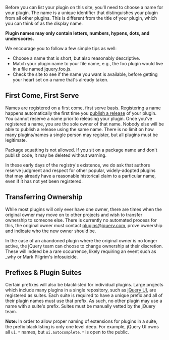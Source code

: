 <script>{
	"title": "Naming Your Plugin"
}</script>

Before you can list your plugin on this site, you'll need to choose a name for
your plugin. The name is a unique identifier that distinguishes your plugin
from all other plugins. This is different from the title of your plugin, which
you can think of as the display name.

**Plugin names may only contain letters, numbers, hypens, dots, and underscores.**

We encourage you to follow a few simple tips as well:


* Choose a name that is short, but also reasonably descriptive.
* Match your plugin name to your file name, e.g., the foo plugin would live in a file named jquery.foo.js.
* Check the site to see if the name you want is available, before getting your heart set on a name that's already taken.

## First Come, First Serve

Names are registered on a first come, first serve basis. Registering a name
happens automatically the first time you [publish a release](/docs/publish/) of
your plugin. You cannot reserve a name prior to releasing your plugin. Once
you've registered a name, you are the sole owner of that name. Nobody else will
be able to publish a release using the same name. There is no limit on how many
plugins/names a single person may register, but all plugins must be legitimate.

Package squatting is not allowed. If you sit on a package name and don't
publish code, it may be deleted without warning.

In these early days of the registry's existence, we do ask that authors reserve
judgment and respect for other popular, widely-adopted plugins that may already
have a reasonable historical claim to a particular name, even if it has not yet
been registered.

## Transferring Ownership

While most plugins will only ever have one owner, there are times when the
original owner may move on to other projects and wish to transfer ownership to
someone else. There is currently no automated process for this, the original
owner must contact [plugins@jquery.com](mailto:plugins@jquery.com), prove
ownership and indicate who the new owner should be.

In the case of an abandoned plugin where the original owner is no longer
active, the jQuery team can choose to change ownership at their discretion.
These will indeed be a rare occurrence, likely requiring an event such as _why
or Mark Pilgrim's infosuicide.

## Prefixes & Plugin Suites

Certain prefixes will also be blacklisted for individual plugins. Large
projects which include many plugins in a single repository, such as [jQuery
UI](http://jqueryui.com), are registered as suites. Each suite is required to
have a unique prefix and all of their plugin names must use that prefix. As
such, no other plugin may use a name with a suite's prefix. Suites must be
manually vetted by the jQuery team.

**Note:** In order to allow proper naming of extensions for plugins in a suite,
the prefix blacklisting is only one level deep. For example, jQuery UI owns all
`ui.*` names, but `ui.autocomplete.*` is open to the public.
